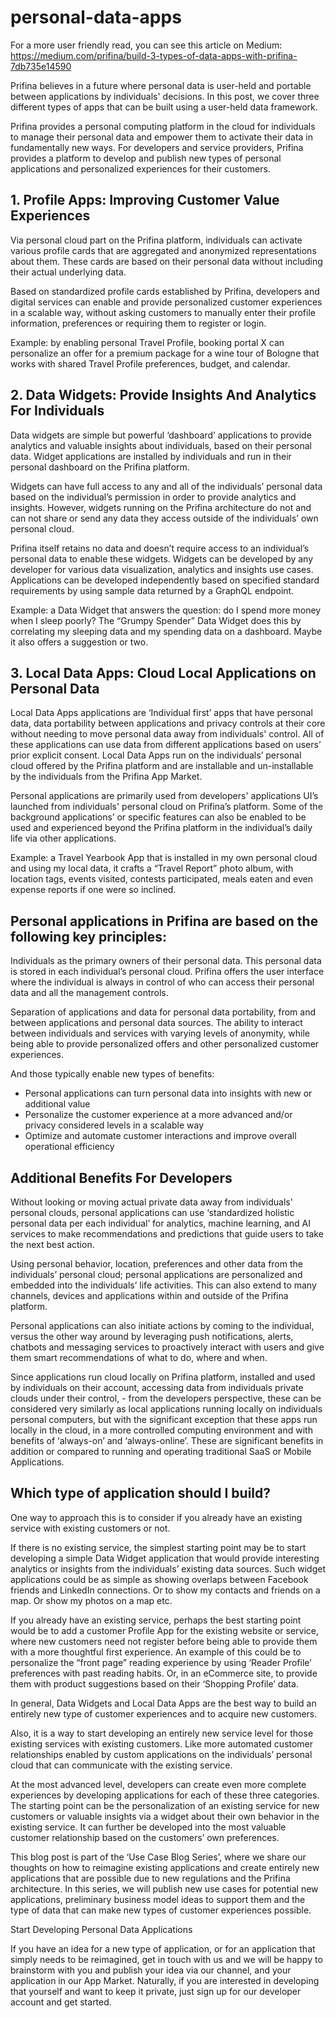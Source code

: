 # personal-data-apps

For a more user friendly read, you can see this article on Medium: 
https://medium.com/prifina/build-3-types-of-data-apps-with-prifina-7db735e14590

Prifina believes in a future where personal data is user-held and portable between applications by individuals' decisions. In this post, we cover three different types of apps that can be built using a user-held data framework.

Prifina provides a personal computing platform in the cloud for individuals to manage their personal data and empower them to activate their data in fundamentally new ways. For developers and service providers, Prifina provides a platform to develop and publish new types of personal applications and personalized experiences for their customers.

<h2>1. Profile Apps: Improving Customer Value Experiences</h2>

Via personal cloud part on the Prifina platform, individuals can activate various profile cards that are aggregated and anonymized representations about them. These cards are based on their personal data without including their actual underlying data.

Based on standardized profile cards established by Prifina, developers and digital services can enable and provide personalized customer experiences in a scalable way, without asking customers to manually enter their profile information, preferences or requiring them to register or login.

Example: by enabling personal Travel Profile, booking portal X can personalize an offer for a premium package for a wine tour of Bologne that works with shared Travel Profile preferences, budget, and calendar.

<h2>2. Data Widgets: Provide Insights And Analytics For Individuals</h2>

Data widgets are simple but powerful ‘dashboard’ applications to provide analytics and valuable insights about individuals, based on their personal data. Widget applications are installed by individuals and run in their personal dashboard on the Prifina platform.

Widgets can have full access to any and all of the individuals’ personal data based on the individual’s permission in order to provide analytics and insights. However, widgets running on the Prifina architecture do not and can not share or send any data they access outside of the individuals’ own personal cloud.

Prifina itself retains no data and doesn’t require access to an individual’s personal data to enable these widgets. Widgets can be developed by any developer for various data visualization, analytics and insights use cases. Applications can be developed independently based on specified standard requirements by using sample data returned by a GraphQL endpoint.

Example: a Data Widget that answers the question: do I spend more money when I sleep poorly? The “Grumpy Spender” Data Widget does this by correlating my sleeping data and my spending data on a dashboard. Maybe it also offers a suggestion or two.

<h2>3. Local Data Apps: Cloud Local Applications on Personal Data</h2>

Local Data Apps applications are ‘Individual first’ apps that have personal data, data portability between applications and privacy controls at their core without needing to move personal data away from individuals' control. All of these applications can use data from different applications based on users’ prior explicit consent. Local Data Apps run on the individuals’ personal cloud offered by the Prifina platform and are installable and un-installable by the individuals from the Prifina App Market.

Personal applications are primarily used from developers' applications UI’s launched from individuals' personal cloud on Prifina’s platform. Some of the background applications’ or specific features can also be enabled to be used and experienced beyond the Prifina platform in the individual’s daily life via other applications.

Example: a Travel Yearbook App that is installed in my own personal cloud and using my local data, it crafts a “Travel Report” photo album, with location tags, events visited, contests participated, meals eaten and even expense reports if one were so inclined.

<h2>Personal applications in Prifina are based on the following key principles:</h2>

Individuals as the primary owners of their personal data. This personal data is stored in each individual’s personal cloud. Prifina offers the user interface where the individual is always in control of who can access their personal data and all the management controls.

Separation of applications and data for personal data portability, from and between applications and personal data sources.
The ability to interact between individuals and services with varying levels of anonymity, while being able to provide personalized offers and other personalized customer experiences.

And those typically enable new types of benefits:

<ul><li>Personal applications can turn personal data into insights with new or additional value</li>

<li>Personalize the customer experience at a more advanced and/or privacy considered levels in a scalable way</li>

<li>Optimize and automate customer interactions and improve overall operational efficiency</li></ul>

<h2>Additional Benefits For Developers</h2>

Without looking or moving actual private data away from individuals' personal clouds, personal applications can use ‘standardized holistic personal data per each individual’ for analytics, machine learning, and AI services to make recommendations and predictions that guide users to take the next best action.

Using personal behavior, location, preferences and other data from the individuals’ personal cloud; personal applications are personalized and embedded into the individuals’ life activities. This can also extend to many channels, devices and applications within and outside of the Prifina platform.

Personal applications can also initiate actions by coming to the individual, versus the other way around by leveraging push notifications, alerts, chatbots and messaging services to proactively interact with users and give them smart recommendations of what to do, where and when.

Since applications run cloud locally on Prifina platform, installed and used by individuals on their account, accessing data from individuals private clouds under their control, - from the developers perspective, these can be considered very similarly as local applications running locally on individuals personal computers, but with the significant exception that these apps run locally in the cloud, in a more controlled computing environment and with benefits of ‘always-on’ and ‘always-online’. These are significant benefits in addition or compared to running and operating traditional SaaS or Mobile Applications.

<h2>Which type of application should I build?</h2>

One way to approach this is to consider if you already have an existing service with existing customers or not.

If there is no existing service, the simplest starting point may be to start developing a simple Data Widget application that would provide interesting analytics or insights from the individuals’ existing data sources. Such widget applications could be as simple as showing overlaps between Facebook friends and LinkedIn connections. Or to show my contacts and friends on a map. Or show my photos on a map etc.

If you already have an existing service, perhaps the best starting point would be to add a customer Profile App for the existing website or service, where new customers need not register before being able to provide them with a more thoughtful first experience. An example of this could be to personalize the “front page” reading experience by using ‘Reader Profile’ preferences with past reading habits. Or, in an eCommerce site, to provide them with product suggestions based on their ‘Shopping Profile’ data.

In general, Data Widgets and Local Data Apps are the best way to build an entirely new type of customer experiences and to acquire new customers.

Also, it is a way to start developing an entirely new service level for those existing services with existing customers. Like more automated customer relationships enabled by custom applications on the individuals’ personal cloud that can communicate with the existing service.

At the most advanced level, developers can create even more complete experiences by developing applications for each of these three categories. The starting point can be the personalization of an existing service for new customers or valuable insights via a widget about their own behavior in the existing service. It can further be developed into the most valuable customer relationship based on the customers’ own preferences.

This blog post is part of the ‘Use Case Blog Series’, where we share our thoughts on how to reimagine existing applications and create entirely new applications that are possible due to new regulations and the Prifina architecture. In this series, we will publish new use cases for potential new applications, preliminary business model ideas to support them and the type of data that can make new types of customer experiences possible.

Start Developing Personal Data Applications

If you have an idea for a new type of application, or for an application that simply needs to be reimagined, get in touch with us and we will be happy to brainstorm with you and publish your idea via our channel, and your application in our App Market.
Naturally, if you are interested in developing that yourself and want to keep it private, just sign up for our developer account and get started.
